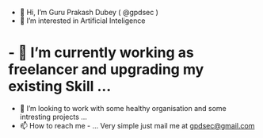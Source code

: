 - 👋 Hi, I’m Guru Prakash Dubey ( @gpdsec )
- 👀 I’m interested in Artificial Inteligence
# - 🌱 I’m currently working as freelancer and upgrading my existing Skill ...
- 💞️ I’m looking to work with some healthy organisation and some intresting projects ...
- 📫 How to reach me - ... Very simple just mail me at gpdsec@gmail.com

<!---
gpdsec/gpdsec is a ✨ special ✨ repository because its `README.md` (this file) appears on your GitHub profile.
You can click the Preview link to take a look at your changes.
--->
